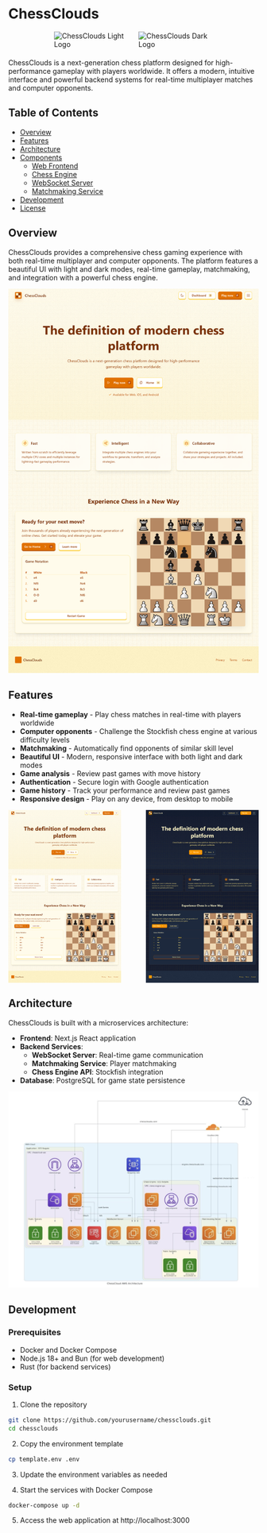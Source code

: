 # ChessClouds

<div style="display: flex; justify-content: center; gap: 20px; margin-bottom: 20px;">
  <img src="./web/public/icon/chess-cloud-light.ico" width="150" alt="ChessClouds Light Logo">
  <img src="./web/public/icon/chess-cloud-dark.ico" width="150" alt="ChessClouds Dark Logo">
</div>

ChessClouds is a next-generation chess platform designed for high-performance gameplay with players worldwide. It offers a modern, intuitive interface and powerful backend systems for real-time multiplayer matches and computer opponents.

## Table of Contents

- [Overview](#overview)
- [Features](#features)
- [Architecture](#architecture)
- [Components](#components)
  - [Web Frontend](/web/README.md)
  - [Chess Engine](/engine/README.md)
  - [WebSocket Server](/ws_server/README.md)
  - [Matchmaking Service](/matchmaking/README.md)
- [Development](#development)
- [License](#license)

## Overview

ChessClouds provides a comprehensive chess gaming experience with both real-time multiplayer and computer opponents. The platform features a beautiful UI with light and dark modes, real-time gameplay, matchmaking, and integration with a powerful chess engine.

<p align="center">
  <img src="./resources/index.png" width="600" alt="ChessClouds Web Interface">
</p>

## Features

- **Real-time gameplay** - Play chess matches in real-time with players worldwide
- **Computer opponents** - Challenge the Stockfish chess engine at various difficulty levels
- **Matchmaking** - Automatically find opponents of similar skill level
- **Beautiful UI** - Modern, responsive interface with both light and dark modes
- **Game analysis** - Review past games with move history
- **Authentication** - Secure login with Google authentication
- **Game history** - Track your performance and review past games
- **Responsive design** - Play on any device, from desktop to mobile

<div style="display: flex; justify-content: space-between;">
  <img src="./resources/index.png" width="45%" alt="Home Page Light Mode">
  <img src="./resources/index_dark.png" width="45%" alt="Home Page Dark Mode">
</div>

## Architecture

ChessClouds is built with a microservices architecture:

- **Frontend**: Next.js React application
- **Backend Services**:
  - **WebSocket Server**: Real-time game communication
  - **Matchmaking Service**: Player matchmaking
  - **Chess Engine API**: Stockfish integration
- **Database**: PostgreSQL for game state persistence

<p align="center">
  <img src="./resources/overview-arch.jpg" width="800" alt="ChessClouds Architecture Overview">
</p>

## Development

### Prerequisites

- Docker and Docker Compose
- Node.js 18+ and Bun (for web development)
- Rust (for backend services)

### Setup

1. Clone the repository
```bash
git clone https://github.com/yourusername/chessclouds.git
cd chessclouds
```

2. Copy the environment template
```bash
cp template.env .env
```

3. Update the environment variables as needed

4. Start the services with Docker Compose
```bash
docker-compose up -d
```

5. Access the web application at http://localhost:3000